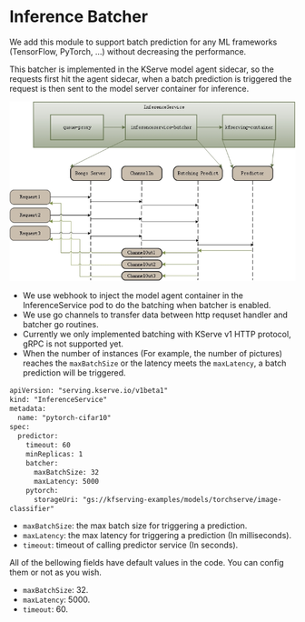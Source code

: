 # Inference Batcher

We add this module to support batch prediction for any ML frameworks (TensorFlow, PyTorch, ...) without decreasing the performance.

This batcher is implemented in the KServe model agent sidecar, so the requests first hit the agent sidecar, when a batch prediction is triggered
the request is then sent to the model server container for inference.

![Batcher](../../diagrams/batcher.jpg)

* We use webhook to inject the model agent container in the InferenceService pod to do the batching when batcher is enabled. 
* We use go channels to transfer data between http requset handler and batcher go routines.
* Currently we only implemented batching with KServe v1 HTTP protocol, gRPC is not supported yet.
* When the number of instances (For example, the number of pictures) reaches the `maxBatchSize` or the latency meets the `maxLatency`, a batch prediction will be triggered.
```
apiVersion: "serving.kserve.io/v1beta1"
kind: "InferenceService"
metadata:
  name: "pytorch-cifar10"
spec:
  predictor:
    timeout: 60
    minReplicas: 1
    batcher:
      maxBatchSize: 32
      maxLatency: 5000
    pytorch:
      storageUri: "gs://kfserving-examples/models/torchserve/image-classifier"
```
* `maxBatchSize`: the max batch size for triggering a prediction.
* `maxLatency`: the max latency for triggering a prediction (In milliseconds).
* `timeout`: timeout of calling predictor service (In seconds).

All of the bellowing fields have default values in the code. You can config them or not as you wish.
* `maxBatchSize`: 32.
* `maxLatency`: 5000.
* `timeout`: 60.
